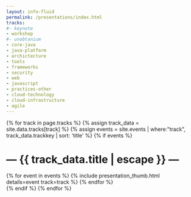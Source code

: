 ```yaml
---
layout: info-fluid
permalink: /presentations/index.html
tracks:
#- keynote
- workshop
#- unobtanium
- core-java
- java-platform
- archictecture
- tools
- frameworks
- security
- web
- javascript
- practices-other
- cloud-technology
- cloud-infrastructure
- agile
---
```

{% for track in page.tracks %}
{% assign track_data = site.data.tracks[track] %}
{% assign events = site.events | where:"track", track_data.trackkey | sort: 'title' %}
{% if events %}
<h1 class="featured-header"><span>— {{ track_data.title | escape }} —</span></h1>
<div class="row">
{% for event in events %}
 {% include presentation_thumb.html details=event track=track %}
{% endfor %}
</div>
{% endif %}
{% endfor %}
